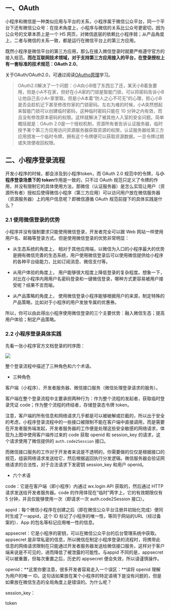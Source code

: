 


## 一、OAuth

小程序和微信是一种类似应用与平台的关系，小程序属于微信公众平台，同一个平台下还有微信公众号：在技术角度上，小程序与微信的关系比公众号更密切，因为公众号的文章本质上是一个 H5 网页，对微信底层的依赖比小程序弱；从产品角度上，二者与微信的关系一致，都是运行在微信平台上的第三方应用。

既然小程序是微信平台的第三方应用，那么在接入微信登录时就要严格遵守官方的接入规范。**而在互联网技术领域，对于支持第三方应用接入的平台，在登录授权上有一套标准的技术规范：OAuth 2.0**。

关于OAuth/OAuth2.0，可通过阅读[OAutho原理](https://github.com/hoanFir/blogs/blob/master/%E5%B7%A5%E7%A8%8B/OAuth%E5%8E%9F%E7%90%86.md)学习。

> OAuth2.0解决了一个问题：小A向小B借了东西忘了还，某天小B着急要用，但是小A不在家，但好在小A家的门锁是智能门锁，可以将密码告诉小B让他自己去小A=家里取。但是小A本着“防人之心不可无”的心理，担心小B是否会趁机记下甚至修改你家的门锁密码。左右为难的时候，小A突然想起来智能门锁可以创建临时密码，这种临时密码只能在 10 分钟之内有效，而且没有修改原本密码的权限。这样就解决了被其他人入室的安全问题。简单概括就是：OAuth 2.0是一个授权机制，资源所有者告诉认证服务器，临时授予某个第三方应用访问资源服务器获取资源的权限，认证服务器给第三方应用颁发一个临时令牌，拥有这个令牌便可以获取资源数据，一旦令牌过期或失效便收回权限。



## 二、小程序登录流程

开发小程序的时候，都会涉及到小程序token，而 OAuth 2.0 规范中的令牌，与**小程序登录场景下的 token**作用是一致的，只不过 OAuth 规范只定义了令牌的作用，并没有限制它的具体使用方法，那微信（认证服务器）是怎么实现让用户（资源所有者）授权后使得微信小程序（第三方应用）可以访问用户放在微信服务器（资源服务器）上的用户信息呢？即微信遵循 OAuth 规范前提下的具体实践是什么？

### 2.1 使用微信登录的优势

小程序并没有强制要求只能使用微信登录，开发者完全可以跟 Web 网站一样使用用户名、邮箱等登录方式。但是使用微信登录的优势非常明显：

- 从生态系统的角度上， 相对于其他应用端，以微信为入口的小程序最大的优势是拥有微信完善的生态系统，用户使用微信登录后可以使用微信提供给小程序的各种平台级能力，比如订阅消息、微信支付等。

- 从用户体验的角度上， 用户能够很大程度上降低登录的复杂程度。想象一下，对比在小程序内用用户名密码登录和一键微信登录，哪种方式更容易被用户接受呢？结果不言而喻。

- 从产品策略的角度上， 使用微信登录小程序能够根据用户的来源，制定特殊的产品策略，比如对于小程序的用户发放专属的优惠券。

所以，你可以由此得出小程序使用微信登录的三个主要优势：融入微信生态；提高用户体验；制定产品策略。


### 2.2 小程序登录具体实践

先看一张小程序官方文档登录的时序图：

![](https://res.wx.qq.com/wxdoc/dist/assets/img/api-login.2fcc9f35.jpg)


整个登录流程中描述了三种角色和六个术语。



- 三种角色

客户端（小程序）、开发者服务器、微信接口服务（微信处理登录请求的服务）。

客户端在整个登录流程中主要承担两种行为：作为整个流程的发起者，获取临时登录凭证 code；作为整个流程的终结者，存储登录态令牌 token。

注意，客户端的所有信息和网络请求几乎都是可以被破解或拦截的，所以出于安全的考虑，小程序登录流程中的一些接口被限制不能在客户端中直接调用，而是需要在开发者服务端发起，开发者服务器的工作便是处理这些安全敏感的网络请求，体现为上图中使用客户端传过来的 code 获取 openid 和 session_key 的请求，这个请求使用了微信提供的 `auth.code2Session` 接口。

而微信接口服务的工作对于开发者来说是不透明的，你需要做的仅仅是根据接口的规范，组装网络请求发送给它，然后根据返回执行分发逻辑。微信服务器会验证网络请求的合法性，对于合法请求下发密钥 session_key 和用户 openid。

- 六个术语

code：它是在客户端（即小程序）内通过 wx.login API 获取的，然后通过 HTTP 请求发送给开发者服务器。code 的作用体现在“临时”两字上，它的有效期限仅有 5 分钟，并且仅能够使用一次（即请求一次 auth.code2Session 接口）。

appid：每个微信小程序在创建之后（即在微信公众平台注册并初始化完成）便同时生成了一appid，这个 ID 标记了小程序的唯一性，等同于网站的URL（经过备案的）、App 的包名等标记应用唯一性的信息。

appsecret：它是小程序的密钥，可以在微信公众平台的后台管理系统中获取。appsecret 是非常私密的信息，所以微信在制定小程序登录的流程时，将携带此信息的网络请求限制在只能通过开发者服务器发送给微信接口服务，这样对于客户端来说是不可见的，进而降低了被泄露的可能性。与appid 不同的是，appsecret 可以被重置，但每次重置之后，历史的 appsecret 便会失效，所以请谨慎操作。

openid：**这里你要注意，很多开发者容易走入一个误区：**误将 openid 理解为用户的唯一 ID。这句话如果放在某个小程序的特定语境下是没有问题的，但是如果放在微信生态的全局角度上是错误的。为什么呢？

session_key：

token
